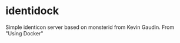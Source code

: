 identidock
==========
Simple identicon server based on monsterid from Kevin Gaudin.
From "Using Docker"
